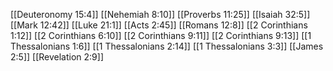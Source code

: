 [[Deuteronomy 15:4]]
[[Nehemiah 8:10]]
[[Proverbs 11:25]]
[[Isaiah 32:5]]
[[Mark 12:42]]
[[Luke 21:1]]
[[Acts 2:45]]
[[Romans 12:8]]
[[2 Corinthians 1:12]]
[[2 Corinthians 6:10]]
[[2 Corinthians 9:11]]
[[2 Corinthians 9:13]]
[[1 Thessalonians 1:6]]
[[1 Thessalonians 2:14]]
[[1 Thessalonians 3:3]]
[[James 2:5]]
[[Revelation 2:9]]
